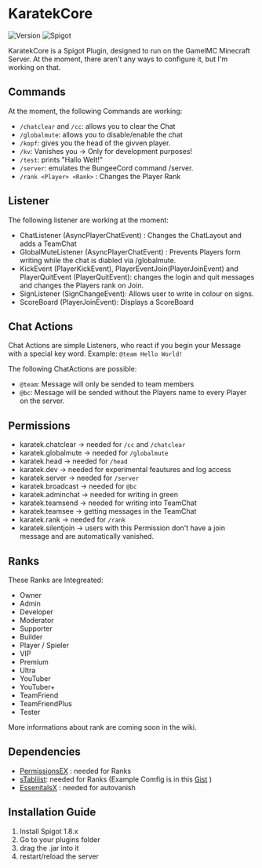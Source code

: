 # KaratekCore
![Version](https://img.shields.io/github/release-pre/KaratekHD/KaratekCore.svg?style=flat-square)
![Spigot](https://img.shields.io/badge/Plugin-Spigot-yellow.svg?style=flat-square)

KaratekCore is a Spigot Plugin, designed to run on the GamelMC Minecraft Server.
At the moment, there aren't any ways to configure it, but I'm working on that.
## Commands
At the moment, the following Commands are working:
* `/chatclear` and `/cc`: allows you to clear the Chat
* `/globalmute`: allows you to disable/enable the chat
* `/kopf`: gives you the head of the givven player.
* `/kv`: Vanishes you -> Only for development purposes!
* `/test`: prints "Hallo Welt!"
* `/server`: emulates the BungeeCord command /server.
* `/rank <Player> <Rank>` : Changes the Player Rank

## Listener
The following listener are working at the moment:
* ChatListener (AsyncPlayerChatEvent) : Changes the ChatLayout and adds a TeamChat
* GlobalMuteListener (AsyncPlayerChatEvent) : Prevents Players form writing while the chat is diabled via /globalmute.
* KickEvent (PlayerKickEvent), PlayerEventJoin(PlayerJoinEvent) and PlayerQuitEvent (PlayerQuitEvent): changes the login and quit messages and changes the Players rank on Join.
* SignListener (SignChangeEvent): Allows user to write in colour on signs.
* ScoreBoard (PlayerJoinEvent): Displays a ScoreBoard

## Chat Actions
Chat Actions are simple Listeners, who react if you begin your Message with a special key word. Example:
`@team Hello World!`

The following ChatActions are possible:
* `@team`: Message will only be sended to team members
* `@bc`: Message will be sended without the Players name to every Player on the server.

## Permissions
* karatek.chatclear -> needed for `/cc` and `/chatclear`
* karatek.globalmute -> needed for `/globalmute`
* karatek.head -> needed for `/head`
* karatek.dev -> needed for experimental feautures and log access
* karatek.server -> needed for `/server`
* karatek.broadcast -> needed for `@bc`
* karatek.adminchat -> needed for writing in green
* karatek.teamsend -> needed for writing into TeamChat
* karatek.teamsee -> getting messages in the TeamChat
* karatek.rank -> needed for `/rank`
* karatek.silentjoin -> users with this Permission don't have a join message and are automatically vanished.

## Ranks
These Ranks are Integreated:
* Owner
* Admin
* Developer
* Moderator
* Supporter
* Builder
* Player / Spieler
* VIP
* Premium
* Ultra
* YouTuber
* YouTuber+
* TeamFriend
* TeamFriendPlus
* Tester

More informations about rank are coming soon in the wiki.

## Dependencies
* [PermissionsEX](https://github.com/PEXPlugins/PermissionsEx/) : needed for Ranks
* [sTabliist](https://github.com/DevJul1an/sTablist): needed for Ranks (Example Comfig is in this [Gist](https://gist.github.com/KaratekHD/65ae1c9e6ed668e3ea4a66ce21a78a09) )
* [EssenitalsX](https://github.com/EssentialsX/Essentials) : needed for autovanish

## Installation Guide
1. Install Spigot 1.8.x
2. Go to your plugins folder
3. drag the .jar into it
4. restart/reload the server
